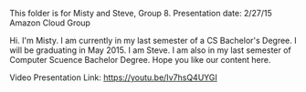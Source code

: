 This folder is for Misty and Steve, Group 8.  Presentation date: 2/27/15
Amazon Cloud Group

Hi. I'm Misty. I am currently in my last semester of a CS Bachelor's Degree. I will be graduating in May 2015.
I am Steve. I am also in my last semester of Computer Scuence Bachelor Degree. Hope you like our content here.

Video Presentation Link: https://youtu.be/Iv7hsQ4UYGI
